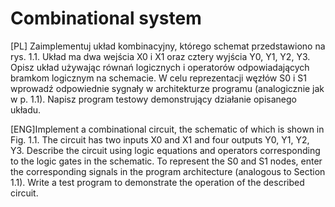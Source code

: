 # Combinational system
[PL] Zaimplementuj układ kombinacyjny, którego schemat przedstawiono na rys. 1.1. Układ ma dwa wejścia X0 i X1 oraz cztery wyjścia Y0, Y1, Y2, Y3. Opisz układ używając równań logicznych i operatorów odpowiadających bramkom logicznym na schemacie. W celu reprezentacji węzłów S0 i S1 wprowadź odpowiednie sygnały w architekturze programu (analogicznie jak w p. 1.1). Napisz program testowy demonstrujący działanie opisanego układu.

[ENG]Implement a combinational circuit, the schematic of which is shown in Fig. 1.1. The circuit has two inputs X0 and X1 and four outputs Y0, Y1, Y2, Y3. Describe the circuit using logic equations and operators corresponding to the logic gates in the schematic. To represent the S0 and S1 nodes, enter the corresponding signals in the program architecture (analogous to Section 1.1). Write a test program to demonstrate the operation of the described circuit.
